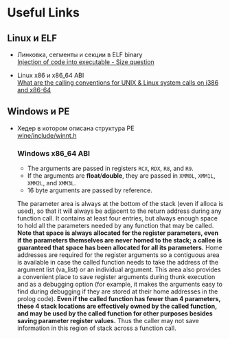 # Useful Links

## Linux и ELF
- Линковка, сегменты и секции в ELF binary   
  [Injection of code into executable - Size question](https://security.stackexchange.com/a/157962)

- Linux x86 и x86_64 ABI    
  [What are the calling conventions for UNIX & Linux system calls on i386 and x86-64](https://stackoverflow.com/a/2538212/8496869)


## Windows и PE
- Хедер в котором описана структура PE  
  [wine/include/winnt.h](https://source.winehq.org/source/include/winnt.h)
  
  ### Windows x86_64 ABI
  - The arguments are passed in registers `RCX`, `RDX`, `R8`, and `R9`. 
  - If the arguments are **float**/**double**, they are passed in `XMM0L`, `XMM1L`, `XMM2L`, and `XMM3L`. 
  - 16 byte arguments are passed by reference. 
  
   The parameter area is always at the bottom of the stack (even if alloca is used),
   so that it will always be adjacent to the return address during any function call.
   It contains at least four entries, but always enough space to hold all the parameters
   needed by any function that may be called. **Note that space is always allocated for the
   register parameters, even if the parameters themselves are never homed to the stack;
   a callee is guaranteed that space has been allocated for all its parameters.**
   Home addresses are required for the register arguments so a contiguous area is available
   in case the called function needs to take the address of the argument list (va_list)
   or an individual argument. This area also provides a convenient place to save register
   arguments during thunk execution and as a debugging option (for example, it makes
   the arguments easy to find during debugging if they are stored at their home
   addresses in the prolog code). **Even if the called function has fewer than 4 parameters,
   these 4 stack locations are effectively owned by the called function, and may be used by
   the called function for other purposes besides saving parameter register values.**
   Thus the caller may not save information in this region of stack across a function call.

